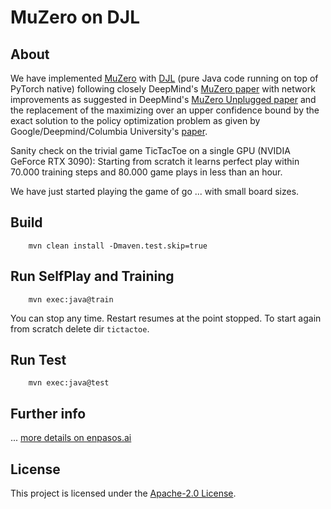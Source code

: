 # MuZero on DJL

## About

We have implemented [MuZero](https://deepmind.com/blog/article/muzero-mastering-go-chess-shogi-and-atari-without-rules)
with [DJL](https://djl.ai/) (pure Java code running on top of PyTorch native) following closely DeepMind's [MuZero paper](https://www.nature.com/articles/s41586-020-03051-4) with 
network improvements as suggested in DeepMind's [MuZero Unplugged paper](https://arxiv.org/abs/2104.06294) and 
the replacement of the maximizing over an upper confidence bound by the exact solution to the policy optimization problem as given by
Google/Deepmind/Columbia University's [paper](http://proceedings.mlr.press/v119/grill20a.html).


Sanity check on the trivial game TicTacToe on a single GPU (NVIDIA GeForce RTX 3090):
Starting from scratch it learns perfect play within 70.000 training steps and 80.000 game plays in less than an hour.

We have just started playing the game of go ... with small board sizes.

## Build

```
    mvn clean install -Dmaven.test.skip=true
```

## Run SelfPlay and Training

```
    mvn exec:java@train
```
You can stop any time. Restart resumes at the point stopped. To start again from scratch delete dir ```tictactoe```.

## Run Test

```
    mvn exec:java@test
```


## Further info

... [more details on enpasos.ai](https://enpasos.ai/)


## License

This project is licensed under the [Apache-2.0 License](platform/LICENSE).
